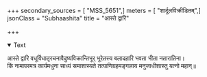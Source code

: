 +++
secondary_sources = [ "MSS_5651",]
meters = [ "शार्दूलविक्रीडितम्",]
jsonClass = "Subhaashita"
title = "आस्ते द्वारि"

+++

<details open><summary>Text</summary>

आस्ते द्वारि वधूर्विधातृरचनावैदुष्यविक्रान्तिभूर् भूरेतस्य बलादहारि भवता भीता नतारातिना।  
किं नामापरमत्र कार्यमधुना साध्यं समाशास्यते तत्पाणिग्रहमङ्गलाय मनुजाधीशास्तु यत्नो महान्॥
</details>
